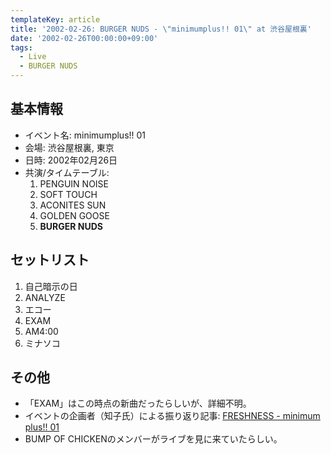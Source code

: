 ```yaml
---
templateKey: article
title: '2002-02-26: BURGER NUDS - \"minimumplus!! 01\" at 渋谷屋根裏'
date: '2002-02-26T00:00:00+09:00'
tags:
  - Live
  - BURGER NUDS
---
```

## 基本情報

* イベント名: minimumplus!! 01
* 会場: 渋谷屋根裏, 東京
* 日時: 2002年02月26日
* 共演/タイムテーブル:
  1. PENGUIN NOISE
  1. SOFT TOUCH
  1. ACONITES SUN
  1. GOLDEN GOOSE
  1. **BURGER NUDS**

## セットリスト

1. 自己暗示の日
1. ANALYZE
1. エコー
1. EXAM
1. AM4:00
1. ミナソコ

## その他

* 「EXAM」はこの時点の新曲だったらしいが、詳細不明。
* イベントの企画者（知子氏）による振り返り記事: [FRESHNESS - minimum plus!! 01](https://web.archive.org/web/20020511101612/http://www5.tkcity.net:80/~burger/0226.html)
* BUMP OF CHICKENのメンバーがライブを見に来ていたらしい。

